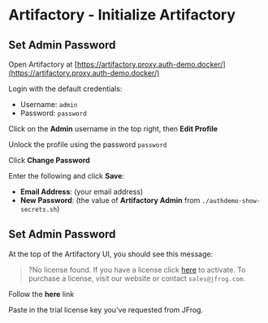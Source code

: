 # Artifactory - Initialize Artifactory

## Set Admin Password

Open Artifactory at [https://artifactory.proxy.auth-demo.docker/](https://artifactory.proxy.auth-demo.docker/)

Login with the default credentials:

* Username: `admin`
* Password: `password`

Click on the **Admin** username in the top right, then **Edit Profile**

Unlock the profile using the password `password`

Click **Change Password**

Enter the following and click **Save**:

* **Email Address**: (your email address)
* **New Password**: (the value of **Artifactory Admin** from `./authdemo-show-secrets.sh`)

## Set Admin Password

At the top of the Artifactory UI, you should see this message:

>?No license found. If you have a license click
> [here](https://artifactory.proxy.auth-demo.docker/ui/admin/license_management/licenses)
> to activate. To purchase a license, visit our website or contact `sales@jfrog.com`.
> 

Follow the **here** link

Paste in the trial license key you've requested from JFrog.
